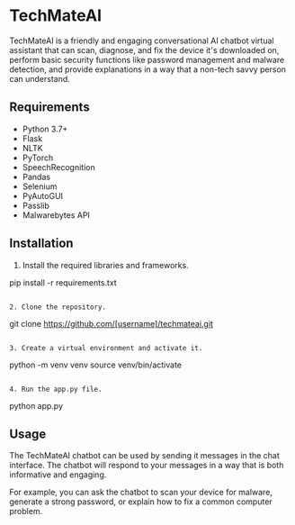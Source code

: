 # TechMateAI

TechMateAI is a friendly and engaging conversational AI chatbot virtual assistant that can scan, diagnose, and fix the device it's downloaded on, perform basic security functions like password management and malware detection, and provide explanations in a way that a non-tech savvy person can understand.

## Requirements

* Python 3.7+
* Flask
* NLTK
* PyTorch
* SpeechRecognition
* Pandas
* Selenium
* PyAutoGUI
* Passlib
* Malwarebytes API

## Installation

1. Install the required libraries and frameworks.


pip install -r requirements.txt
```

2. Clone the repository.

```
git clone https://github.com/[username]/techmateai.git
```

3. Create a virtual environment and activate it.

```
python -m venv venv
source venv/bin/activate
```

4. Run the app.py file.

```
python app.py


## Usage

The TechMateAI chatbot can be used by sending it messages in the chat interface. The chatbot will respond to your messages in a way that is both informative and engaging.

For example, you can ask the chatbot to scan your device for malware, generate a strong password, or explain how to fix a common computer problem.

